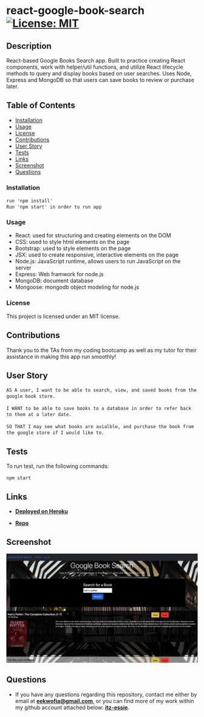 # react-google-book-search [![License: MIT](https://img.shields.io/badge/License-MIT-yellow.svg)](https://opensource.org/licenses/MIT)

## Description
React-based Google Books Search app. Built to practice creating React components, work with helper/util functions, and utilize React lifecycle methods to query and display books based on user searches. Uses Node, Express and MongoDB so that users can save books to review or purchase later.

## Table of Contents

- [Installation](#installation)
- [Usage](#usage)
- [License](#license)
- [Contributions](#contributions)
- [User Story](#userstory)
- [Tests](#tests)
- [Links](#links)
- [Screenshot](#screenshot)
- [Questions](#questions)

### Installation
```
run 'npm install'
Run 'npm start' in order to run app
```

### Usage

- React: used for structuring and creating elements on the DOM
- CSS: used to style html elements on the page
- Bootstrap: used to style elements on the page
- JSX: used to create responsive, interactive elements on the page
- Node.js: JavaScript runtime, allows users to run JavaScript on the server
- Express: Web framwork for node.js
- MongoDB: document database
- Mongoose: mongodb object modeling for node.js

### License

This project is licensed under an MIT license.

## Contributions
Thank you to the TAs from my coding bootcamp as well as my tutor for their assistance in making this app run smoothly!

## User Story
```
AS A user, I want to be able to search, view, and saved books from the google book store. 

I WANT to be able to save books to a database in order to refer back to them at a later date. 

SO THAT I may see what books are avialble, and purchase the book from the google store if I would like to. 
```

## Tests

To run test, run the following commands:

```
npm start
```
## Links
- **[Deployed on Heroku](https://lit-chamber-01164.herokuapp.com/)**

- **[Repo](https://github.com/itz-essie/react-google-book-search)**

## Screenshot
![Secreenshot of App](/client/src/images/booksearch.png)


## Questions

- If you have any questions regarding this repository, contact me either by email at **eekwofia@gmail.com**, or you can find more of my work within my github account attached below: 
**[itz-essie](https://github.com/itz-essie)**.
